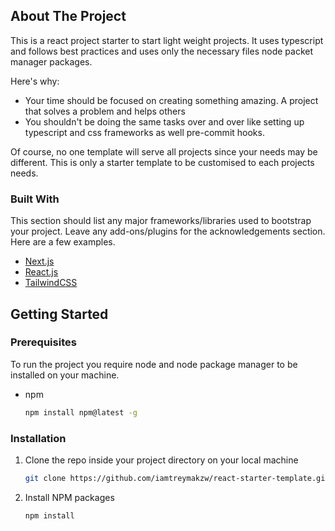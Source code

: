 <!-- ABOUT THE PROJECT -->

## About The Project

This is a react project starter to start light weight projects. It uses typescript and follows best practices and uses only the necessary files node packet manager packages.

Here's why:

- Your time should be focused on creating something amazing. A project that solves a problem and helps others
- You shouldn't be doing the same tasks over and over like setting up typescript and css frameworks as well pre-commit hooks.

Of course, no one template will serve all projects since your needs may be different. This is only a starter template to be customised to each projects needs.

### Built With

This section should list any major frameworks/libraries used to bootstrap your project. Leave any add-ons/plugins for the acknowledgements section. Here are a few examples.

- [Next.js](https://nextjs.org/)
- [React.js](https://reactjs.org/)
- [TailwindCSS](https://tailwindcss.com)

<!-- GETTING STARTED -->

## Getting Started

### Prerequisites

To run the project you require node and node package manager to be installed on your machine.

- npm
  ```sh
  npm install npm@latest -g
  ```

### Installation

1. Clone the repo inside your project directory on your local machine
   ```sh
   git clone https://github.com/iamtreymakzw/react-starter-template.git .
   ```
2. Install NPM packages
   ```sh
   npm install
   ```
